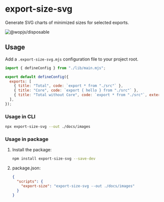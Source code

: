 # export-size-svg

Generate SVG charts of minimized sizes for selected exports.

![@wopjs/disposable](https://crimx.github.io/export-size-svg/images/export-size.svg)

## Usage

Add a `.export-size-svg.mjs` configuration file to your project root.

```javascript
import { defineConfig } from "./lib/main.mjs";

export default defineConfig({
  exports: [
    { title: "Total", code: `export * from "./src"` },
    { title: "Core", code: `export { hello } from "./src"` },
    { title: "Total without Core", code: `export * from "./src"`, externals: ["./core"] },
  ],
});
```

### Usage in CLI

```bash
npx export-size-svg --out ./docs/images
```

### Usage in package

1. Install the package:
   ```bash
   npm install export-size-svg --save-dev
   ```
2. package.json:
   ```json
   {
     "scripts": {
       "export-size": "export-size-svg --out ./docs/images"
     }
   }
   ```
